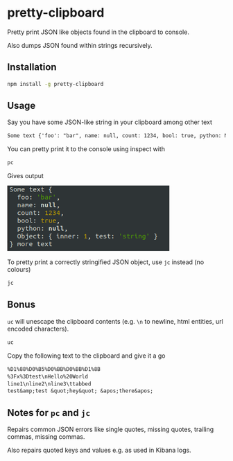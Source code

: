 # pretty-clipboard

Pretty print JSON like objects found in the clipboard to console.

Also dumps JSON found within strings recursively.

## Installation

```bash
npm install -g pretty-clipboard
```

## Usage

Say you have some JSON-like string in your clipboard among other text

```txt
Some text {'foo': "bar", name: null, count: 1234, bool: true, python: None, "Object": { inner: 1, test: 'string'} } more text
```

You can pretty print it to the console using inspect with

```bash
pc
```

Gives output

![output.png](./output.png)

To pretty print a correctly stringified JSON object, use `jc` instead (no colours)

```bash
jc
```

## Bonus

`uc` will unescape the clipboard contents (e.g. `\n` to newline, html entities, url encoded characters).

```bash
uc
```

Copy the following text to the clipboard and give it a go

```txt
%D1%88%D0%B5%D0%BB%D0%BB%D1%8B
%3Fx%3Dtest\nHello%20World
line1\nline2\nline3\ttabbed
test&amp;test &quot;hey&quot; &apos;there&apos;
```

## Notes for `pc` and `jc`

Repairs common JSON errors like single quotes, missing quotes, trailing commas, missing commas.

Also repairs quoted keys and values e.g. as used in Kibana logs.
